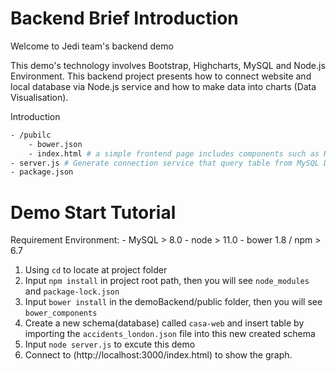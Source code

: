 # Backend Brief Introduction

Welcome to Jedi team's backend demo

This demo's technology involves Bootstrap, Highcharts, MySQL and Node.js Environment. This backend project presents how to connect website and local database via Node.js service and how to make data into charts (Data Visualisation).

Introduction

```bash
- /pubilc
    - bower.json 
    - index.html # a simple frontend page includes components such as HighCharts & JQuery which can call the service to make data visualising in charts
- server.js # Generate connection service that query table from MySQL Database
- package.json
```

# Demo Start Tutorial

Requirement Environment:
    - MySQL > 8.0
    - node > 11.0
    - bower 1.8 / npm > 6.7

1. Using `cd` to locate at project folder
2. Input `npm install` in project root path, then you will see `node_modules` and `package-lock.json`
3. Input `bower install` in the demoBackend/public folder, then you will see `bower_components`
4. Create a new schema(database) called `casa-web` and insert table by importing the `accidents_london.json` file into this new created schema
5. Input `node server.js` to excute this demo
1. Connect to (http://localhost:3000/index.html) to show the graph.
